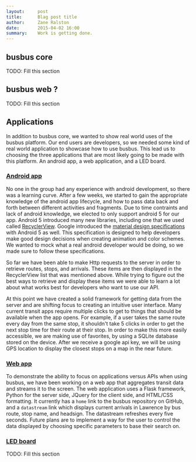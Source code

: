 ```yaml
---
layout:     post
title:      Blag post title
author:     Zane Ralston
date:       2015-04-02 16:00
summary:    Work is getting done.
---
```

 
## busbus core
 
TODO: Fill this section

## busbus web ?

TODO: Fill this section

## Applications

In addition to busbus core, we wanted to show real world uses of the busbus 
platform. Our end users are developers, so we needed some kind of real world 
application to showcase how to use busbus. This lead us to choosing the three 
applications that are most likely going to be made with this platform. An 
android app, a web application, and a LED board.

### [Android app][busbus_android]

[busbus_android]: https://github.com/spaceboats/busbus-android

No one in the group had any experience with android development, so there was 
a learning curve. After a few weeks, we started to gain the appropriate 
knowledge of the android app lifecycle, and how to pass data back and forth 
between different activities and fragments. Due to time contraints and lack of 
android knowledge, we elected to only support android 5 for our app. Android 5 
introduced many new libraries, including one that we used called 
[RecyclerView][rc_view]. 
Google introduced the [material design specifications][mat_design] with 
Android 5 as well. This specification is designed to help developers make 
good design decisions when creating animation and color schemes. We wanted 
to mock what a real android developer would be doing, so we made sure to 
follow these specifications.

[rc_view]: https://developer.android.com/reference/android/support/v7/widget/RecyclerView.html
[mat_design]: http://www.google.com/design/spec/material-design/introduction.html#

So far we have been able to make Http requests to the server in order to 
retrieve routes, stops, and arrivals. These items are then displayed in the 
RecyclerView list that was mentioned above. While trying to figure out the best
ways to retrieve and display these items we were able to learn a lot about what 
works best for developers who want to use our API.

At this point we have created a solid framework for getting data from the server 
and are shifting focus to creating an intuitive user interface. Many current 
transit apps require multiple clicks to get to things that should be available 
when the app opens. For example, if a user takes the same route every day from 
the same stop, it shouldn't take 5 clicks in order to get the next stop time for 
their route at their stop. In order to make this more easily accessible, we are 
making use of favorites, by using a SQLite database stored on the device. After 
we receive a google api key, we will be using GPS location to display the 
closest stops on a map in the near future.

### [Web app][busbus_web_app]

[busbus_web_app]: https://github.com/spaceboats/busbus-web-sample

To demonstrate the ability to focus on applications versus APIs when using 
busbus, we have been working on a web app that aggregates transit data and 
streams it to the screen. The web application uses a Flask framework, Python for 
the server side, JQuery for the client side, and HTML/CSS formatting. It 
currently has a `home` link to the busbus repository on GitHub, and a 
`datastream` link which displays current arrivals in Lawrence by bus route, 
stop name, and headsign. The datastream refreshes every five seconds. Future 
plans are to implement a way for the user to control the data displayed by 
choosing specific parameters to base their search on.

### [LED board][led_board]

[led_board]: https://github.com/spaceboats/3001-ledboard

TODO: Fill this section
